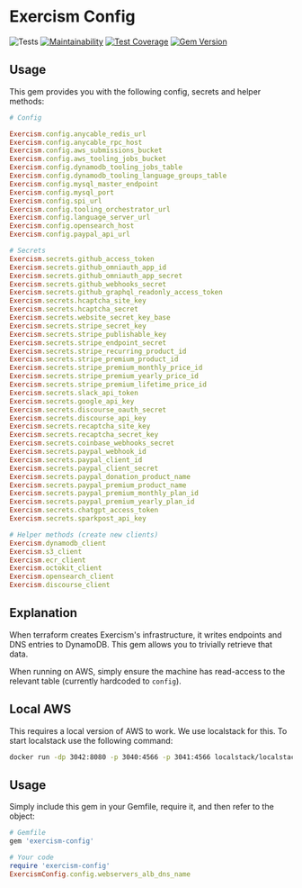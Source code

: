 # Exercism Config

![Tests](https://github.com/exercism/config/workflows/Tests/badge.svg)
[![Maintainability](https://api.codeclimate.com/v1/badges/513edbd6599a2de3218d/maintainability)](https://codeclimate.com/github/exercism/config/maintainability)
[![Test Coverage](https://api.codeclimate.com/v1/badges/513edbd6599a2de3218d/test_coverage)](https://codeclimate.com/github/exercism/config/test_coverage)
[![Gem Version](https://badge.fury.io/rb/exercism-config.svg)](https://badge.fury.io/rb/exercism-config)

## Usage

This gem provides you with the following config, secrets and helper methods:

```ruby
# Config

Exercism.config.anycable_redis_url
Exercism.config.anycable_rpc_host
Exercism.config.aws_submissions_bucket
Exercism.config.aws_tooling_jobs_bucket
Exercism.config.dynamodb_tooling_jobs_table
Exercism.config.dynamodb_tooling_language_groups_table
Exercism.config.mysql_master_endpoint
Exercism.config.mysql_port
Exercism.config.spi_url
Exercism.config.tooling_orchestrator_url
Exercism.config.language_server_url
Exercism.config.opensearch_host
Exercism.config.paypal_api_url

# Secrets
Exercism.secrets.github_access_token
Exercism.secrets.github_omniauth_app_id
Exercism.secrets.github_omniauth_app_secret
Exercism.secrets.github_webhooks_secret
Exercism.secrets.github_graphql_readonly_access_token
Exercism.secrets.hcaptcha_site_key
Exercism.secrets.hcaptcha_secret
Exercism.secrets.website_secret_key_base
Exercism.secrets.stripe_secret_key
Exercism.secrets.stripe_publishable_key
Exercism.secrets.stripe_endpoint_secret
Exercism.secrets.stripe_recurring_product_id
Exercism.secrets.stripe_premium_product_id
Exercism.secrets.stripe_premium_monthly_price_id
Exercism.secrets.stripe_premium_yearly_price_id
Exercism.secrets.stripe_premium_lifetime_price_id
Exercism.secrets.slack_api_token
Exercism.secrets.google_api_key
Exercism.secrets.discourse_oauth_secret
Exercism.secrets.discourse_api_key
Exercism.secrets.recaptcha_site_key
Exercism.secrets.recaptcha_secret_key
Exercism.secrets.coinbase_webhooks_secret
Exercism.secrets.paypal_webhook_id
Exercism.secrets.paypal_client_id
Exercism.secrets.paypal_client_secret
Exercism.secrets.paypal_donation_product_name
Exercism.secrets.paypal_premium_product_name
Exercism.secrets.paypal_premium_monthly_plan_id
Exercism.secrets.paypal_premium_yearly_plan_id
Exercism.secrets.chatgpt_access_token
Exercism.secrets.sparkpost_api_key

# Helper methods (create new clients)
Exercism.dynamodb_client
Exercism.s3_client
Exercism.ecr_client
Exercism.octokit_client
Exercism.opensearch_client
Exercism.discourse_client
```

## Explanation

When terraform creates Exercism's infrastructure, it writes endpoints and DNS entries to DynamoDB.
This gem allows you to trivially retrieve that data.

When running on AWS, simply ensure the machine has read-access to the relevant table (currently hardcoded to `config`).

## Local AWS

This requires a local version of AWS to work.
We use localstack for this.
To start localstack use the following command:

```bash
docker run -dp 3042:8080 -p 3040:4566 -p 3041:4566 localstack/localstack
```

## Usage

Simply include this gem in your Gemfile, require it, and then refer to the object:

```ruby
# Gemfile
gem 'exercism-config'

# Your code
require 'exercism-config'
ExercismConfig.config.webservers_alb_dns_name
```
